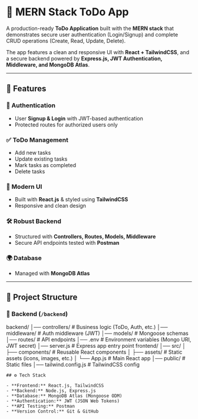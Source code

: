 # 📌 MERN Stack ToDo App  

A production-ready **ToDo Application** built with the **MERN stack** that demonstrates secure user authentication (Login/Signup) and complete CRUD operations (Create, Read, Update, Delete).  

The app features a clean and responsive UI with **React + TailwindCSS**, and a secure backend powered by **Express.js, JWT Authentication, Middleware, and MongoDB Atlas**.  

---

## 🚀 Features  

### 🔐 Authentication  
- User **Signup & Login** with JWT-based authentication  
- Protected routes for authorized users only  

### ✅ ToDo Management  
- Add new tasks  
- Update existing tasks  
- Mark tasks as completed  
- Delete tasks  

### 🎨 Modern UI  
- Built with **React.js** & styled using **TailwindCSS**  
- Responsive and clean design  

### 🛠 Robust Backend  
- Structured with **Controllers, Routes, Models, Middleware**  
- Secure API endpoints tested with **Postman**  

### 🌍 Database  
- Managed with **MongoDB Atlas**  

---

## 📂 Project Structure  

### 🔹 Backend (`/backend`)  

backend/
│── controllers/    # Business logic (ToDo, Auth, etc.)
│── middleware/     # Auth middleware (JWT)
│── models/         # Mongoose schemas
│── routes/         # API endpoints
│── .env            # Environment variables (Mongo URI, JWT secret)
│── server.js       # Express app entry point
frontend/
│── src/
│   ├── components/      # Reusable React components
│   ├── assets/          # Static assets (icons, images, etc.)
│   └── App.js           # Main React app
│── public/              # Static files
│── tailwind.config.js   # TailwindCSS config
```
## ⚙️ Tech Stack  

- **Frontend:** React.js, TailwindCSS  
- **Backend:** Node.js, Express.js  
- **Database:** MongoDB Atlas (Mongoose ODM)  
- **Authentication:** JWT (JSON Web Tokens)  
- **API Testing:** Postman  
- **Version Control:** Git & GitHub  
